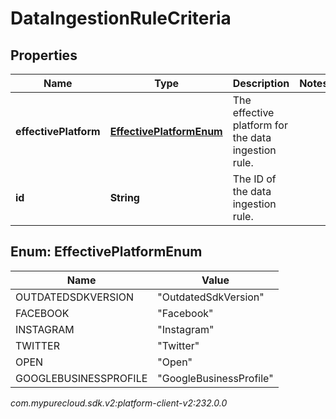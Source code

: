 # DataIngestionRuleCriteria


## Properties

| Name | Type | Description | Notes |
| ------------ | ------------- | ------------- | ------------- |
| **effectivePlatform** | [**EffectivePlatformEnum**](#Enum--EffectivePlatformEnum) | The effective platform for the data ingestion rule. |  |
| **id** | **String** | The ID of the data ingestion rule. |  |


## Enum: EffectivePlatformEnum

| Name | Value |
| ---- | ----- |
| OUTDATEDSDKVERSION | &quot;OutdatedSdkVersion&quot; | 
| FACEBOOK | &quot;Facebook&quot; | 
| INSTAGRAM | &quot;Instagram&quot; | 
| TWITTER | &quot;Twitter&quot; | 
| OPEN | &quot;Open&quot; | 
| GOOGLEBUSINESSPROFILE | &quot;GoogleBusinessProfile&quot; | 




_com.mypurecloud.sdk.v2:platform-client-v2:232.0.0_
